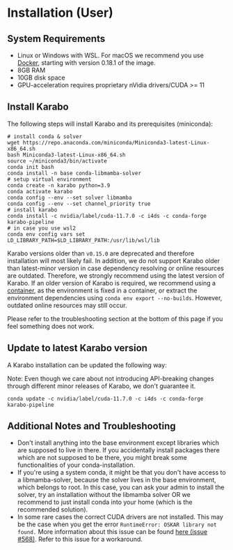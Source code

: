 # Installation (User)

## System Requirements
- Linux or Windows with WSL. For macOS we recommend you use [Docker](container.md), starting with version 0.18.1 of the image.
- 8GB RAM
- 10GB disk space
- GPU-acceleration requires proprietary nVidia drivers/CUDA >= 11

## Install Karabo
The following steps will install Karabo and its prerequisites (miniconda):

```shell
# install conda & solver
wget https://repo.anaconda.com/miniconda/Miniconda3-latest-Linux-x86_64.sh
bash Miniconda3-latest-Linux-x86_64.sh
source ~/miniconda3/bin/activate
conda init bash
conda install -n base conda-libmamba-solver
# setup virtual environment
conda create -n karabo python=3.9
conda activate karabo
conda config --env --set solver libmamba
conda config --env --set channel_priority true
# install karabo
conda install -c nvidia/label/cuda-11.7.0 -c i4ds -c conda-forge karabo-pipeline
# in case you use wsl2
conda env config vars set LD_LIBRARY_PATH=$LD_LIBRARY_PATH:/usr/lib/wsl/lib
```

Karabo versions older than `v0.15.0` are deprecated and therefore installation will most likely fail. In addition, we do not support Karabo older than latest-minor version in case dependency resolving or online resources are outdated. Therefore, we strongly recommend using the latest version of Karabo. If an older version of Karabo is required, we recommend using a [container](container.md), as the environment is fixed in a container, or extract the environment dependencies using `conda env export --no-builds`. However, outdated online resources may still occur.

Please refer to the troubleshooting section at the bottom of this page if you feel something does not work.

## Update to latest Karabo version
A Karabo installation can be updated the following way:

Note: Even though we care about not introducing API-breaking changes through different minor releases of Karabo, we don't guarantee it.

```
conda update -c nvidia/label/cuda-11.7.0 -c i4ds -c conda-forge karabo-pipeline
```

## Additional Notes and Troubleshooting
- Don't install anything into the base environment except libraries which are supposed to live in there. If you accidentally install packages there which are not supposed to be there, you might break some functionalities of your conda-installation.
- If you're using a system conda, it might be that you don't have access to a libmamba-solver, because the solver lives in the base environment, which belongs to root. In this case, you can ask your admin to install the solver, try an installation without the libmamba solver OR we recommend to just install conda into your home (which is the recommended solution).
- In some rare cases the correct CUDA drivers are not installed. This may be the case when you get the error `RuntimeError: OSKAR library not found.` More information about this issue can be found [here (issue #568)](https://github.com/i4Ds/Karabo-Pipeline/issues/568). Refer to this issue for a workaround.